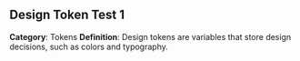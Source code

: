 ## Design Token Test  1
**Category**: Tokens
**Definition**: Design tokens are variables that store design decisions, such as colors and typography.
